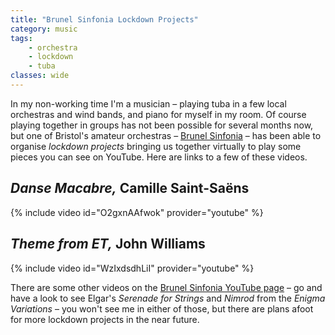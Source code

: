 ```yaml
---
title: "Brunel Sinfonia Lockdown Projects"
category: music
tags:
    - orchestra
    - lockdown
    - tuba
classes: wide
---
```


In my non-working time I'm a musician – playing tuba in a few local orchestras and wind bands, and piano for myself in my room. Of course playing together in groups has not been possible for several months now, but one of Bristol's amateur orchestras – [Brunel Sinfonia](https://www.brunelsinfonia.org.uk) – has been able to organise _lockdown projects_ bringing us together virtually to play some pieces you can see on YouTube. Here are links to a few of these videos.

## _Danse Macabre,_ Camille Saint-Saëns

{% include video id="O2gxnAAfwok" provider="youtube" %}

## _Theme from ET,_ John Williams

{% include video id="WzIxdsdhLiI" provider="youtube" %}

There are some other videos on the [Brunel Sinfonia YouTube page](https://www.youtube.com/channel/UCNhGt1V3rYGOpokNEfX_dOQ) – go and have a look to see Elgar's _Serenade for Strings_ and _Nimrod_ from the _Enigma Variations_ – you won't see me in either of those, but there are plans afoot for more lockdown projects in the near future.
